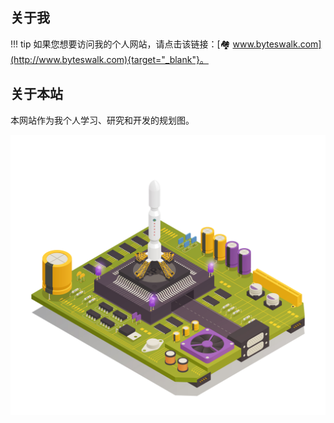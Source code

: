 <!-- ---
comments: true
--- -->

<!-- # 🔭 吾生也有涯，而知也无涯 -->

## 关于我

!!! tip
    如果您想要访问我的个人网站，请点击该链接：[🏘️ www.byteswalk.com](http://www.byteswalk.com){target="_blank"}。

## 关于本站

本网站作为我个人学习、研究和开发的规划图。

![Cover](Cover.jpg)